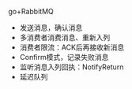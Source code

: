 go+RabbitMQ

- 发送消息，确认消息
- 多消费者消费消息、重新入列
- 消费者限流：ACK后再接收新消息
- Confirm模式，记录失败消息
- 监听消息入列回执：NotifyReturn
- 延迟队列